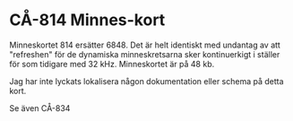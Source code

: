 # CÅ-814 Minnes-kort
Minneskortet 814 ersätter 6848. 
Det är helt identiskt med undantag av att "refreshen" för de dynamiska minneskretsarna sker kontinuerkigt i ställer för som tidigare med 32 kHz. Minneskortet är på 48 kb.  
  
Jag har inte lyckats lokalisera någon dokumentation eller schema på detta kort.  
  
Se även CÅ-834
